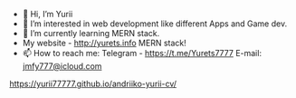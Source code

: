- 👋 Hi, I’m Yurii
- 👀 I’m interested in web development like different Apps and Game dev.
- 🌱 I’m currently learning MERN stack.
- My website - http://yurets.info MERN stack!
- 📫 How to reach me:
  Telegram - https://t.me/Yurets7777
  E-mail: jmfy777@icloud.com

https://yurii77777.github.io/andriiko-yurii-cv/
